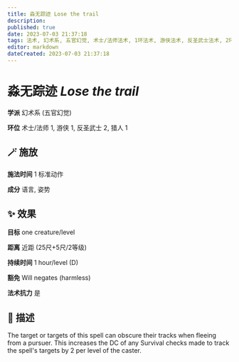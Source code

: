 ```yaml
---
title: 淼无踪迹 Lose the trail
description: 
published: true
date: 2023-07-03 21:37:18
tags: 法术, 幻术系, 五官幻觉, 术士/法师法术, 1环法术, 游侠法术, 反圣武士法术, 2环法术, 猎人法术
editor: markdown
dateCreated: 2023-07-03 21:37:18
---
```


# **淼无踪迹** *Lose the trail*

**学派** 幻术系 (五官幻觉) 

**环位** 术士/法师 1, 游侠 1, 反圣武士 2, 猎人 1

## 🪄 施放

**施法时间** 1 标准动作

**成分** 语言, 姿势

## ✨ 效果 

**目标** one creature/level 

**距离** 近距 (25尺+5尺/2等级)  

**持续时间** 1 hour/level (D) 

**豁免** Will negates (harmless)

**法术抗力** 是

## 📖 描述

The target or targets of this spell can obscure their tracks when fleeing from a pursuer. This increases the DC of any Survival checks made to track the spell's targets by 2 per level of the caster.
    